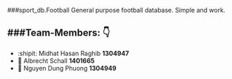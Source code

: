 ###sport_db.Football
General purpose football database. Simple and work.

###Team-Members: :point_down:
-
* :shipit: Midhat Hasan Raghib **1304947** 
* :space_invader: Albrecht Schall **1401665** 
* :hatched_chick: Nguyen Dung Phuong **1304949** 
